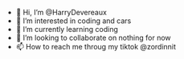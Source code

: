 - 👋 Hi, I’m @HarryDevereaux
- 👀 I’m interested in coding and cars
- 🌱 I’m currently learning coding
- 💞️ I’m looking to collaborate on nothing for now
- 📫 How to reach me throug my tiktok @zordinnit

<!---
HarryDevereaux/HarryDevereaux is a ✨ special ✨ repository because its `README.md` (this file) appears on your GitHub profile.
You can click the Preview link to take a look at your changes.
--->
